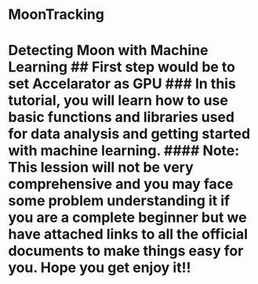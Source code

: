 # MoonTracking
# Detecting Moon with Machine Learning   ## First step would be to set Accelarator as GPU  ### In this tutorial, you will learn how to use basic functions and libraries used for data analysis and getting started with machine learning.   #### Note: This lession will not be very comprehensive and you may face some problem understanding it if you are a complete beginner but we have attached links to all the official documents to make things easy for you. Hope you get enjoy it!!
